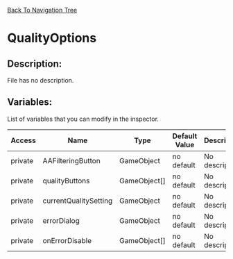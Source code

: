 [Back To Navigation Tree](https://wesleywh.github.io/githubpages/docs/navigation.html)
# QualityOptions

## Description:
File has no description.

## Variables:
List of variables that you can modify in the inspector.

|Access|Name|Type|Default Value|Description|
|---|---|---|---|---|
|private|AAFilteringButton|GameObject|no default|No description.|
|private|qualityButtons|GameObject[]|no default|No description.|
|private|currentQualitySetting|GameObject|no default|No description.|
|private|errorDialog|GameObject|no default|No description.|
|private|onErrorDisable|GameObject[]|no default|No description.|
